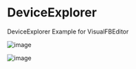 # DeviceExplorer
DeviceExplorer Example for VisualFBEditor

![image](https://github.com/user-attachments/assets/0969c6ab-52fa-4f35-a751-ec36b497e328)

![image](https://github.com/user-attachments/assets/d50511ab-91b5-44fc-99ec-64136ee4541e)
